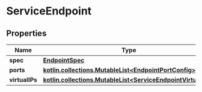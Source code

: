 
# ServiceEndpoint

## Properties
Name | Type | Description | Notes
------------ | ------------- | ------------- | -------------
**spec** | [**EndpointSpec**](EndpointSpec.md) |  |  [optional]
**ports** | [**kotlin.collections.MutableList&lt;EndpointPortConfig&gt;**](EndpointPortConfig.md) |  |  [optional]
**virtualIPs** | [**kotlin.collections.MutableList&lt;ServiceEndpointVirtualIPs&gt;**](ServiceEndpointVirtualIPs.md) |  |  [optional]



